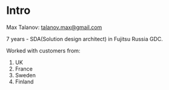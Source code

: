 # Intro

Max Talanov: talanov.max@gmail.com

7 years - SDA(Solution design architect) in Fujitsu Russia GDC.

Worked with customers from:

1. UK
1. France
1. Sweden
1. Finland
